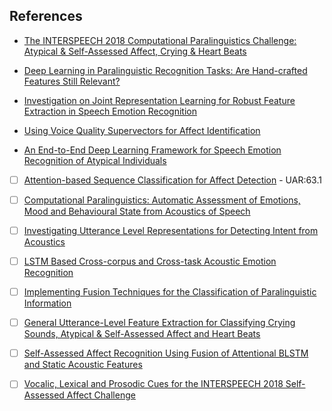 
<h2> References </h2>

 
* [The INTERSPEECH 2018 Computational Paralinguistics Challenge: Atypical & Self-Assessed Affect, Crying & Heart Beats](https://www.isca-speech.org/archive/Interspeech_2018/pdfs/0051.pdf) 

* [Deep Learning in Paralinguistic Recognition Tasks: Are Hand-crafted Features Still Relevant?](https://www.isca-speech.org/archive/Interspeech_2018/pdfs/1238.pdf) 

* [Investigation on Joint Representation Learning for Robust Feature Extraction in Speech Emotion Recognition](https://www.isca-speech.org/archive/Interspeech_2018/pdfs/1832.pdf)

* [Using Voice Quality Supervectors for Affect Identification](https://www.isca-speech.org/archive/Interspeech_2018/pdfs/1401.pdf)

* [An End-to-End Deep Learning Framework for Speech Emotion Recognition of Atypical Individuals](https://www.isca-speech.org/archive/Interspeech_2018/pdfs/2581.pdf)

- [ ] [Attention-based Sequence Classification for Affect Detection](https://www.isca-speech.org/archive/Interspeech_2018/pdfs/1610.pdf) - UAR:63.1

- [ ] [Computational Paralinguistics: Automatic Assessment of Emotions, Mood and Behavioural State from Acoustics of Speech](https://www.isca-speech.org/archive/Interspeech_2018/pdfs/2019.pdf)

- [ ] [Investigating Utterance Level Representations for Detecting Intent from Acoustics](https://www.isca-speech.org/archive/Interspeech_2018/pdfs/2149.pdf)

- [ ] [LSTM Based Cross-corpus and Cross-task Acoustic Emotion Recognition](https://www.isca-speech.org/archive/Interspeech_2018/pdfs/2298.pdf)

- [ ] [Implementing Fusion Techniques for the Classification of Paralinguistic Information](https://www.isca-speech.org/archive/Interspeech_2018/pdfs/2360.pdf)

- [ ] [General Utterance-Level Feature Extraction for Classifying Crying Sounds, Atypical & Self-Assessed Affect and Heart Beats](https://www.isca-speech.org/archive/Interspeech_2018/pdfs/1076.pdf)

- [ ] [Self-Assessed Affect Recognition Using Fusion of Attentional BLSTM and Static Acoustic Features](https://www.isca-speech.org/archive/Interspeech_2018/pdfs/2261.pdf)

- [ ] [Vocalic, Lexical and Prosodic Cues for the INTERSPEECH 2018 Self-Assessed Affect Challenge](https://www.isca-speech.org/archive/Interspeech_2018/pdfs/1331.pdf)

